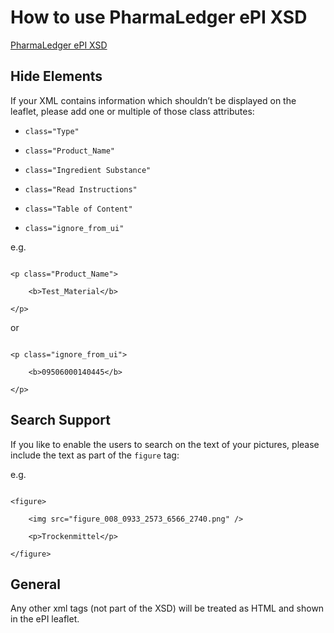 # How to use PharmaLedger ePI XSD

[PharmaLedger ePI XSD](./pharmaleger-leaflet-v1.xsd)

## Hide Elements

If your XML contains information which shouldn’t be displayed on the leaflet, please add one or multiple of those class attributes:

- `class="Type"`
- `class="Product_Name"`
- `class="Ingredient Substance"`
- `class="Read Instructions"`
- `class="Table of Content"`
- `class="ignore_from_ui"`
 
e.g.

```   
<p class="Product_Name">  
	<b>Test_Material</b>  
</p> 
```

or

```
<p class="ignore_from_ui">  
	<b>09506000140445</b>  
</p> 
```

## Search Support

If you like to enable the users to search on the text of your pictures, please include the text as part of the `figure` tag:

e.g.

```
<figure>
	<img src="figure_008_0933_2573_6566_2740.png" />
	<p>Trockenmittel</p>
</figure>
```

## General

Any other xml tags (not part of the XSD) will be treated as HTML and shown in the ePI leaflet.
 
